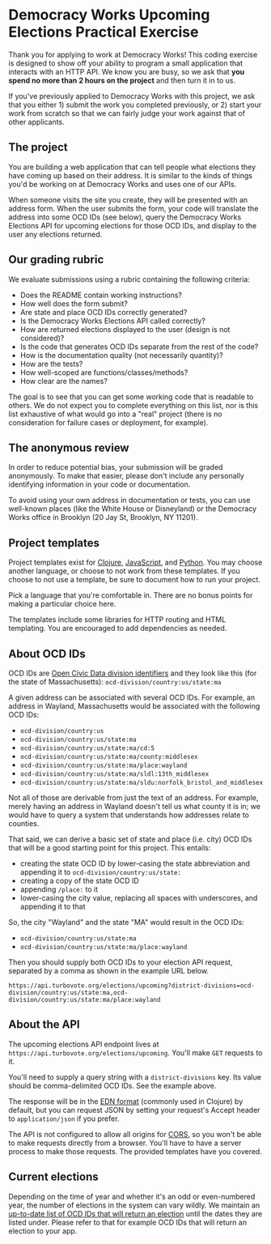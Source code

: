 # Democracy Works Upcoming Elections Practical Exercise

Thank you for applying to work at Democracy Works! This coding exercise is
designed to show off your ability to program a small application that interacts
with an HTTP API. We know you are busy, so we ask that **you spend no more than
2 hours on the project** and then turn it in to us.

If you've previously applied to Democracy Works with this project, we ask that
you either 1) submit the work you completed previously, or 2) start your work
from scratch so that we can fairly judge your work against that of other
applicants.

## The project

You are building a web application that can tell people what elections they have
coming up based on their address. It is similar to the kinds of things you'd be
working on at Democracy Works and uses one of our APIs.

When someone visits the site you create, they will be presented with an address
form. When the user submits the form, your code will translate the address into
some OCD IDs (see below), query the Democracy Works Elections API for upcoming
elections for those OCD IDs, and display to the user any elections returned.

## Our grading rubric

We evaluate submissions using a rubric containing the following criteria:

* Does the README contain working instructions?
* How well does the form submit?
* Are state and place OCD IDs correctly generated?
* Is the Democracy Works Elections API called correctly?
* How are returned elections displayed to the user (design is not considered)?
* Is the code that generates OCD IDs separate from the rest of the code?
* How is the documentation quality (not necessarily quantity)?
* How are the tests?
* How well-scoped are functions/classes/methods?
* How clear are the names?

The goal is to see that you can get some working code that is readable to
others. We do not expect you to complete everything on this list, nor is this
list exhaustive of what would go into a "real" project (there is no
consideration for failure cases or deployment, for example).

## The anonymous review

In order to reduce potential bias, your submission will be graded anonymously.
To make that easier, please don't include any personally identifying information
in your code or documentation.

To avoid using your own address in documentation or tests, you can use
well-known places (like the White House or Disneyland) or the Democracy Works
office in Brooklyn (20 Jay St, Brooklyn, NY 11201).

## Project templates

Project templates exist for [Clojure][clojure-template],
[JavaScript][javascript-template], and [Python][python-template]. You may choose
another language, or choose to not work from these templates. If you choose to
not use a template, be sure to document how to run your project.

Pick a language that you're comfortable in. There are no bonus points for making
a particular choice here.

The templates include some libraries for HTTP routing and HTML templating. You
are encouraged to add dependencies as needed.

## About OCD IDs

OCD IDs are [Open Civic Data division identifiers][ocd-ids] and they look like
this (for the state of Massachusetts): `ocd-division/country:us/state:ma`

A given address can be associated with several OCD IDs. For example, an address
in Wayland, Massachusetts would be associated with the following OCD IDs:

* `ocd-division/country:us`
* `ocd-division/country:us/state:ma`
* `ocd-division/country:us/state:ma/cd:5`
* `ocd-division/country:us/state:ma/county:middlesex`
* `ocd-division/country:us/state:ma/place:wayland`
* `ocd-division/country:us/state:ma/sldl:13th_middlesex`
* `ocd-division/country:us/state:ma/sldu:norfolk_bristol_and_middlesex`

Not all of those are derivable from just the text of an address. For example,
merely having an address in Wayland doesn't tell us what county it is in; we
would have to query a system that understands how addresses relate to counties.

That said, we can derive a basic set of state and place (i.e. city) OCD IDs that
will be a good starting point for this project. This entails:

* creating the state OCD ID by lower-casing the state abbreviation and
  appending it to `ocd-division/country:us/state:`
* creating a copy of the state OCD ID
* appending `/place:` to it
* lower-casing the city value, replacing all spaces with underscores,
  and appending it to that

So, the city "Wayland" and the state "MA" would result in the OCD IDs:

* `ocd-division/country:us/state:ma`
* `ocd-division/country:us/state:ma/place:wayland`

Then you should supply both OCD IDs to your election API request, separated by a
comma as shown in the example URL below.

```
https://api.turbovote.org/elections/upcoming?district-divisions=ocd-division/country:us/state:ma,ocd-division/country:us/state:ma/place:wayland
```

## About the API

The upcoming elections API endpoint lives at
`https://api.turbovote.org/elections/upcoming`. You'll make `GET` requests to
it.

You'll need to supply a query string with a `district-divisions` key. Its value
should be comma-delimited OCD IDs. See the example above.

The response will be in the [EDN format][edn] (commonly used in Clojure) by
default, but you can request JSON by setting your request's Accept header to
`application/json` if you prefer.

The API is not configured to allow all origins for [CORS][cors], so you won't be
able to make requests directly from a browser. You'll have to have a server
process to make those requests. The provided templates have you covered.

## Current elections

Depending on the time of year and whether it's an odd or even-numbered year, the
number of elections in the system can vary wildly. We maintain an [up-to-date
list of OCD IDs that will return an election][upcoming-elections] until the
dates they are listed under. Please refer to that for example OCD IDs that will
return an election to your app.

[ocd-ids]: https://github.com/opencivicdata/docs.opencivicdata.org/blob/master/proposals/0002.rst
[edn]: https://github.com/edn-format/edn
[upcoming-elections]: https://github.com/democracyworks/dw-practical-upcoming-elections/wiki/Upcoming-Elections
[cors]: https://developer.mozilla.org/en-US/docs/Web/HTTP/CORS

[clojure-template]: https://github.com/democracyworks/dw-practical-upcoming-elections/tree/master/clojure
[javascript-template]: https://github.com/democracyworks/dw-practical-upcoming-elections/tree/master/javascript
[python-template]: https://github.com/democracyworks/dw-practical-upcoming-elections/tree/master/python
